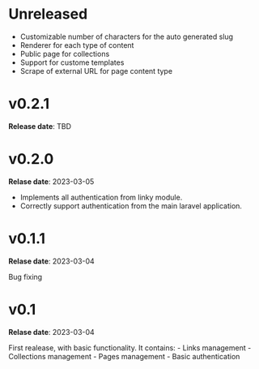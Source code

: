 # Unreleased

- Customizable number of characters for the auto generated slug
- Renderer for each type of content
- Public page for collections
- Support for custome templates
- Scrape of external URL for page content type

# v0.2.1

**Release date**: TBD

# v0.2.0

**Relase date**: 2023-03-05

- Implements all authentication from linky module.
- Correctly support authentication from the main laravel application.

# v0.1.1

**Relase date**: 2023-03-04

Bug fixing

# v0.1

**Relase date**: 2023-03-04

First realease, with basic functionality.
It contains:
    - Links management
    - Collections management
    - Pages management
    - Basic authentication
